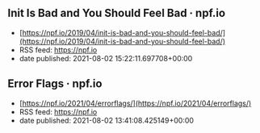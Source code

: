 ## Init Is Bad and You Should Feel Bad · npf.io
 - [https://npf.io/2019/04/init-is-bad-and-you-should-feel-bad/](https://npf.io/2019/04/init-is-bad-and-you-should-feel-bad/)
 - RSS feed: https://npf.io
 - date published: 2021-08-02 15:22:11.697708+00:00



## Error Flags · npf.io
 - [https://npf.io/2021/04/errorflags/](https://npf.io/2021/04/errorflags/)
 - RSS feed: https://npf.io
 - date published: 2021-08-02 13:41:08.425149+00:00



